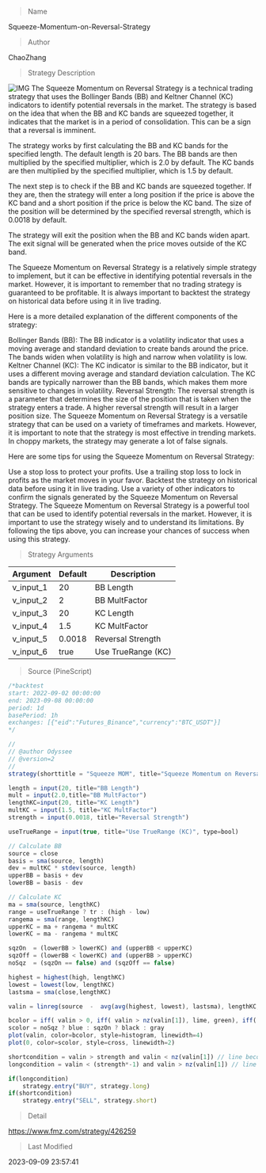 
> Name

Squeeze-Momentum-on-Reversal-Strategy

> Author

ChaoZhang

> Strategy Description

 ![IMG](https://www.fmz.com/upload/asset/19689a930d8082aa3e5.png) 
The Squeeze Momentum on Reversal Strategy is a technical trading strategy that uses the Bollinger Bands (BB) and Keltner Channel (KC) indicators to identify potential reversals in the market. The strategy is based on the idea that when the BB and KC bands are squeezed together, it indicates that the market is in a period of consolidation. This can be a sign that a reversal is imminent.

The strategy works by first calculating the BB and KC bands for the specified length. The default length is 20 bars. The BB bands are then multiplied by the specified multiplier, which is 2.0 by default. The KC bands are then multiplied by the specified multiplier, which is 1.5 by default.

The next step is to check if the BB and KC bands are squeezed together. If they are, then the strategy will enter a long position if the price is above the KC band and a short position if the price is below the KC band. The size of the position will be determined by the specified reversal strength, which is 0.0018 by default.

The strategy will exit the position when the BB and KC bands widen apart. The exit signal will be generated when the price moves outside of the KC band.

The Squeeze Momentum on Reversal Strategy is a relatively simple strategy to implement, but it can be effective in identifying potential reversals in the market. However, it is important to remember that no trading strategy is guaranteed to be profitable. It is always important to backtest the strategy on historical data before using it in live trading.

Here is a more detailed explanation of the different components of the strategy:

Bollinger Bands (BB): The BB indicator is a volatility indicator that uses a moving average and standard deviation to create bands around the price. The bands widen when volatility is high and narrow when volatility is low.
Keltner Channel (KC): The KC indicator is similar to the BB indicator, but it uses a different moving average and standard deviation calculation. The KC bands are typically narrower than the BB bands, which makes them more sensitive to changes in volatility.
Reversal Strength: The reversal strength is a parameter that determines the size of the position that is taken when the strategy enters a trade. A higher reversal strength will result in a larger position size.
The Squeeze Momentum on Reversal Strategy is a versatile strategy that can be used on a variety of timeframes and markets. However, it is important to note that the strategy is most effective in trending markets. In choppy markets, the strategy may generate a lot of false signals.

Here are some tips for using the Squeeze Momentum on Reversal Strategy:

Use a stop loss to protect your profits.
Use a trailing stop loss to lock in profits as the market moves in your favor.
Backtest the strategy on historical data before using it in live trading.
Use a variety of other indicators to confirm the signals generated by the Squeeze Momentum on Reversal Strategy.
The Squeeze Momentum on Reversal Strategy is a powerful tool that can be used to identify potential reversals in the market. However, it is important to use the strategy wisely and to understand its limitations. By following the tips above, you can increase your chances of success when using this strategy.

> Strategy Arguments



|Argument|Default|Description|
|----|----|----|
|v_input_1|20|BB Length|
|v_input_2|2|BB MultFactor|
|v_input_3|20|KC Length|
|v_input_4|1.5|KC MultFactor|
|v_input_5|0.0018|Reversal Strength|
|v_input_6|true|Use TrueRange (KC)|


> Source (PineScript)

``` javascript
/*backtest
start: 2022-09-02 00:00:00
end: 2023-09-08 00:00:00
period: 1d
basePeriod: 1h
exchanges: [{"eid":"Futures_Binance","currency":"BTC_USDT"}]
*/

//
// @author Odyssee
// @version=2
//
strategy(shorttitle = "Squeeze MOM", title="Squeeze Momentum on Reversal Strategy", overlay=false)

length = input(20, title="BB Length")
mult = input(2.0,title="BB MultFactor")
lengthKC=input(20, title="KC Length")
multKC = input(1.5, title="KC MultFactor")
strength = input(0.0018, title="Reversal Strength")

useTrueRange = input(true, title="Use TrueRange (KC)", type=bool)

// Calculate BB
source = close
basis = sma(source, length)
dev = multKC * stdev(source, length)
upperBB = basis + dev
lowerBB = basis - dev

// Calculate KC
ma = sma(source, lengthKC)
range = useTrueRange ? tr : (high - low)
rangema = sma(range, lengthKC)
upperKC = ma + rangema * multKC
lowerKC = ma - rangema * multKC

sqzOn  = (lowerBB > lowerKC) and (upperBB < upperKC)
sqzOff = (lowerBB < lowerKC) and (upperBB > upperKC)
noSqz  = (sqzOn == false) and (sqzOff == false)

highest = highest(high, lengthKC)
lowest = lowest(low, lengthKC)
lastsma = sma(close,lengthKC)

valin = linreg(source  -  avg(avg(highest, lowest), lastsma), lengthKC,0)

bcolor = iff( valin > 0, iff( valin > nz(valin[1]), lime, green), iff( valin < nz(valin[1]), red, maroon))
scolor = noSqz ? blue : sqzOn ? black : gray 
plot(valin, color=bcolor, style=histogram, linewidth=4)
plot(0, color=scolor, style=cross, linewidth=2)

shortcondition = valin > strength and valin < nz(valin[1]) // line become green
longcondition = valin < (strength*-1) and valin > nz(valin[1]) // line become maroon

if(longcondition)
    strategy.entry("BUY", strategy.long)
if(shortcondition)
    strategy.entry("SELL", strategy.short)

```

> Detail

https://www.fmz.com/strategy/426259

> Last Modified

2023-09-09 23:57:41
